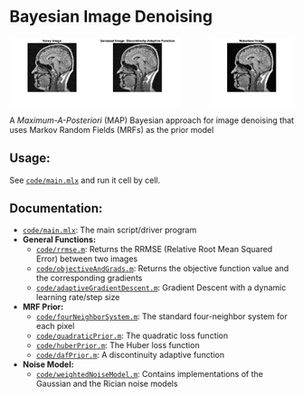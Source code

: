 # Bayesian Image Denoising

<img align="left" src="plots/noisy.jpg" width="30%"></img>
<img align="center" src="plots/denoised_daf.jpg" width="30%"></img>
<img align="right" src="plots/noiseless.jpg" width="30%"></img>

A *Maximum-A-Posteriori* (MAP) Bayesian approach for image denoising that uses Markov Random Fields (MRFs) as the prior model

## Usage:
See [`code/main.mlx`](code/main.mlx) and run it cell by cell.

## Documentation:
- [`code/main.mlx`](code/main.mlx): The main script/driver program
- **General Functions:**
  - [`code/rrmse.m`](code/rrmse.m): Returns the RRMSE (Relative Root Mean Squared Error) between two images
  - [`code/objectiveAndGrads.m`](code/objectiveAndGrads.m): Returns the objective function value and the corresponding gradients
  - [`code/adaptiveGradientDescent.m`](code/adaptiveGradientDescent.m): Gradient Descent with a dynamic learning rate/step size
- **MRF Prior:**
  - [`code/fourNeighborSystem.m`](code/fourNeighborSystem.m): The standard four-neighbor system for each pixel
  - [`code/quadraticPrior.m`](code/quadraticPrior.m): The quadratic loss function
  - [`code/huberPrior.m`](code/huberPrior.m): The Huber loss function
  - [`code/dafPrior.m`](code/dafPrior.m): A discontinuity adaptive function
- **Noise Model:**
  - [`code/weightedNoiseModel.m`](code/weightedNoiseModel.m): Contains implementations of the Gaussian and the Rician noise models 
